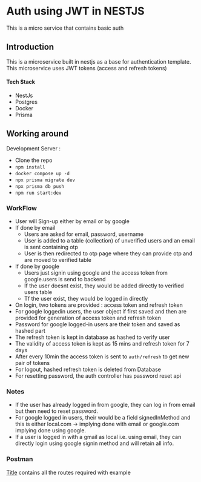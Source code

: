 # Auth using JWT in NESTJS
This is a micro service that contains basic auth 

## Introduction
This is a microservice built in nestjs as a base for authentication template. This microservice uses JWT tokens (access and refresh tokens)

#### Tech Stack
- NestJs
- Postgres
- Docker
- Prisma

## Working around
Development Server : 
- Clone the repo
- `npm install`
- `docker compose up -d`
- `npx prisma migrate dev`
- `npx prisma db push`
- `npm run start:dev`

### WorkFlow
- User will Sign-up either by email or by google
- If done by email
    - Users are asked for email, password, username
    - User is added to a table (collection) of unverified users and an email is sent containing otp
    - User is then redirected to otp page where they can provide otp and are moved to verified table
- If done by google
    - Users just signin using google and the access token from google.users is send to backend
    - If the user doesnt exist, they would be added directly to verified users table
    - Tf the user exist, they would be logged in directly
- On login, two tokens are provided : access token and refresh token
- For google loggedin users, the user object if first saved and then are provided for generation of access token and refresh token
- Password for google logged-in users are their token and saved as hashed part
- The refresh token is kept in database as hashed to verify user
- The validity of access token is kept as 15 mins and refresh token for 7 days
- After every 10min the access token is sent to `auth/refresh` to get new pair of tokens
- For logout, hashed refresh token is deleted from Database
- For resetting password, the auth controller has password reset api

### Notes 
- If the user has already logged in from google, they can log in from email but then need to reset password.
- For google logged in users, their would be a field signedInMethod and this is either local.com -> implying done with email or google.com implying done using google.
- If a user is logged in with a gmail as local i.e. using email, they can directly login using google signin method and will retain all info.


### Postman
[Title](Auth_base_template.postman_collection.json) contains all the routes required with example
